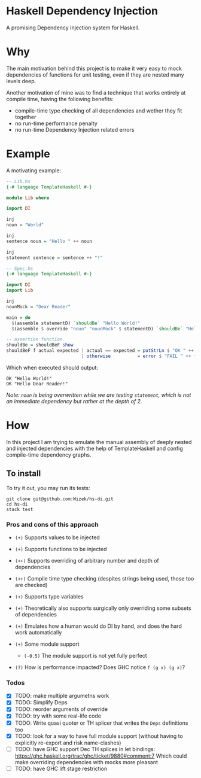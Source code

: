# Haskell Dependency Injection

A promising Dependency Injection system for Haskell.

# Why

The main motivation behind this project is to make it very easy to mock dependencies of functions for unit testing, even if they are nested many levels deep.

Another motivation of mine was to find a technique that works entirely at compile time, having the following benefits:

- compile-time type checking of all dependencies and wether they fit together
- no run-time performance penalty
- no run-time Dependency Injection related errors

# Example

A motivating example:

```haskell
-- Lib.hs
{-# language TemplateHaskell #-}

module Lib where

import DI

inj
noun = "World"

inj
sentence noun = "Hello " ++ noun

inj
statement sentence = sentence ++ "!"
```

```haskell
-- Spec.hs
{-# language TemplateHaskell #-}

import DI
import Lib

inj
nounMock = "Dear Reader" 

main = do
  $(assemble statementD) `shouldBe` "Hello World!"
  $(assemble $ override "noun" "nounMock" $ statementD) `shouldBe` "Hello Dear Reader!"

-- assertion function
shouldBe = shouldBeF show
shouldBeF f actual expected | actual == expected = putStrLn $ "OK " ++ f actual
                            | otherwise          = error $ "FAIL " ++ f actual ++ " /= " ++ f expected
```

Which when executed should output:

```
OK "Hello World!"
OK "Hello Dear Reader!"
```

*Note: `noun` is being overwritten while we are testing `statement`, which is not an immediate dependency but rather at the depth of 2.*

# How

In this project I am trying to emulate the manual assembly
of deeply nested and injected dependencies with the help of TemplateHaskell
and config compile-time dependency graphs.

## To install

To try it out, you may run its tests:

```shell
git clone git@github.com:Wizek/hs-di.git
cd hs-di
stack test
```

### Pros and cons of this approach

  - `(+)` Supports values to be injected
  - `(+)` Supports functions to be injected
  - `(++)` Supports overriding of arbitrary number and depth of dependencies
  - `(++)` Compile time type checking (despites strings being used, those too are checked)
  - `(+)` Supports type variables
  - `(+)` Theoretically also supports surgically only overriding some subsets of dependencies

  - `(+)` Emulates how a human would do DI by hand, and does the hard work automatically

  - `(+)` Some module support

    - `(-0.5)` The module support is not yet fully perfect

  - `(?)` How is performance impacted? Does GHC notice `f (g x) (g x)`?

### Todos

- [x] TODO: make multiple argumetns work
- [x] TODO: Simplify Deps
- [x] TODO: reorder arguments of override
- [x] TODO: try with some real-life code
- [x] TODO: Write quasi quoter or TH splicer that writes the `Deps` definitions too
- [x] TODO: look for a way to have full module support (without having to explicitly re-export and risk name-clashes)
- [ ] TODO: have GHC support Dec TH splices in let bindings: https://ghc.haskell.org/trac/ghc/ticket/9880#comment:7
      Which could make overriding dependencies with mocks more pleasant
- [ ] TODO: have GHC lift stage restriction
